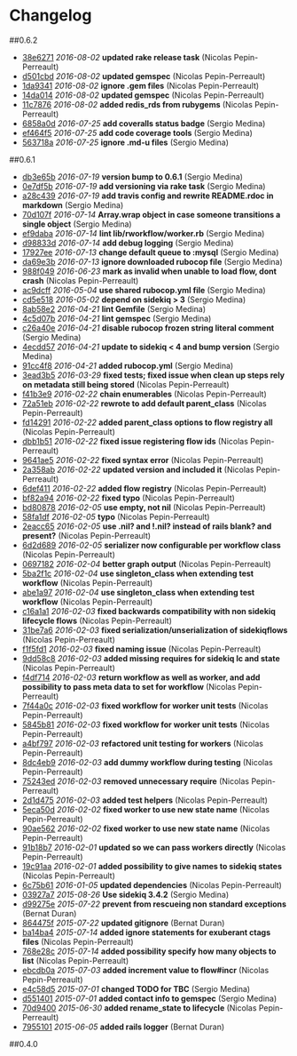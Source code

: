 # Changelog

##0.6.2

- [38e6271](https://github.com/barcoo/rworkflow/commit/38e6271) *2016-08-02* __updated rake release task__ (Nicolas Pepin-Perreault)
- [d501cbd](https://github.com/barcoo/rworkflow/commit/d501cbd) *2016-08-02* __updated gemspec__ (Nicolas Pepin-Perreault)
- [1da9341](https://github.com/barcoo/rworkflow/commit/1da9341) *2016-08-02* __ignore .gem files__ (Nicolas Pepin-Perreault)
- [14da014](https://github.com/barcoo/rworkflow/commit/14da014) *2016-08-02* __updated gemspec__ (Nicolas Pepin-Perreault)
- [11c7876](https://github.com/barcoo/rworkflow/commit/11c7876) *2016-08-02* __added redis_rds from rubygems__ (Nicolas Pepin-Perreault)
- [6858a0d](https://github.com/barcoo/rworkflow/commit/6858a0d) *2016-07-25* __add coveralls status badge__ (Sergio Medina)
- [ef464f5](https://github.com/barcoo/rworkflow/commit/ef464f5) *2016-07-25* __add code coverage tools__ (Sergio Medina)
- [563718a](https://github.com/barcoo/rworkflow/commit/563718a) *2016-07-25* __ignore .md-u files__ (Sergio Medina)

##0.6.1

- [db3e65b](https://github.com/barcoo/rworkflow/commit/db3e65b) *2016-07-19* __version bump to 0.6.1__ (Sergio Medina)
- [0e7df5b](https://github.com/barcoo/rworkflow/commit/0e7df5b) *2016-07-19* __add versioning via rake task__ (Sergio Medina)
- [a28c439](https://github.com/barcoo/rworkflow/commit/a28c439) *2016-07-19* __add travis config and rewrite README.rdoc in markdown__ (Sergio Medina)
- [70d107f](https://github.com/barcoo/rworkflow/commit/70d107f) *2016-07-14* __Array.wrap object in case someone transitions a single object__ (Sergio Medina)
- [ef9daba](https://github.com/barcoo/rworkflow/commit/ef9daba) *2016-07-14* __lint lib/rworkflow/worker.rb__ (Sergio Medina)
- [d98833d](https://github.com/barcoo/rworkflow/commit/d98833d) *2016-07-14* __add debug logging__ (Sergio Medina)
- [17927ee](https://github.com/barcoo/rworkflow/commit/17927ee) *2016-07-13* __change default queue to :mysql__ (Sergio Medina)
- [da69e3b](https://github.com/barcoo/rworkflow/commit/da69e3b) *2016-07-13* __ignore downloaded rubocop file__ (Sergio Medina)
- [988f049](https://github.com/barcoo/rworkflow/commit/988f049) *2016-06-23* __mark as invalid when unable to load flow, dont crash__ (Nicolas Pepin-Perreault)
- [ac9dcff](https://github.com/barcoo/rworkflow/commit/ac9dcff) *2016-05-04* __use shared rubocop.yml file__ (Sergio Medina)
- [cd5e518](https://github.com/barcoo/rworkflow/commit/cd5e518) *2016-05-02* __depend on sidekiq > 3__ (Sergio Medina)
- [8ab58e2](https://github.com/barcoo/rworkflow/commit/8ab58e2) *2016-04-21* __lint Gemfile__ (Sergio Medina)
- [4c5d07b](https://github.com/barcoo/rworkflow/commit/4c5d07b) *2016-04-21* __lint gemspec__ (Sergio Medina)
- [c26a40e](https://github.com/barcoo/rworkflow/commit/c26a40e) *2016-04-21* __disable rubocop frozen string literal comment__ (Sergio Medina)
- [4ecdd57](https://github.com/barcoo/rworkflow/commit/4ecdd57) *2016-04-21* __update to sidekiq < 4 and bump version__ (Sergio Medina)
- [91cc4f8](https://github.com/barcoo/rworkflow/commit/91cc4f8) *2016-04-21* __added rubocop.yml__ (Sergio Medina)
- [3ead3b5](https://github.com/barcoo/rworkflow/commit/3ead3b5) *2016-03-29* __fixed tests; fixed issue when clean up steps rely on metadata still being stored__ (Nicolas Pepin-Perreault)
- [f41b3e9](https://github.com/barcoo/rworkflow/commit/f41b3e9) *2016-02-22* __chain enumerables__ (Nicolas Pepin-Perreault)
- [72a51eb](https://github.com/barcoo/rworkflow/commit/72a51eb) *2016-02-22* __rewrote to add default parent_class__ (Nicolas Pepin-Perreault)
- [fd14291](https://github.com/barcoo/rworkflow/commit/fd14291) *2016-02-22* __added parent_class options to flow registry all__ (Nicolas Pepin-Perreault)
- [dbb1b51](https://github.com/barcoo/rworkflow/commit/dbb1b51) *2016-02-22* __fixed issue registering flow ids__ (Nicolas Pepin-Perreault)
- [9641ae5](https://github.com/barcoo/rworkflow/commit/9641ae5) *2016-02-22* __fixed syntax error__ (Nicolas Pepin-Perreault)
- [2a358ab](https://github.com/barcoo/rworkflow/commit/2a358ab) *2016-02-22* __updated version and included it__ (Nicolas Pepin-Perreault)
- [6def411](https://github.com/barcoo/rworkflow/commit/6def411) *2016-02-22* __added flow registry__ (Nicolas Pepin-Perreault)
- [bf82a94](https://github.com/barcoo/rworkflow/commit/bf82a94) *2016-02-22* __fixed typo__ (Nicolas Pepin-Perreault)
- [bd80878](https://github.com/barcoo/rworkflow/commit/bd80878) *2016-02-05* __use empty, not nil__ (Nicolas Pepin-Perreault)
- [58fa1df](https://github.com/barcoo/rworkflow/commit/58fa1df) *2016-02-05* __typo__ (Nicolas Pepin-Perreault)
- [2eacc65](https://github.com/barcoo/rworkflow/commit/2eacc65) *2016-02-05* __use .nil? and !.nil? instead of rails blank? and present?__ (Nicolas Pepin-Perreault)
- [6d2d689](https://github.com/barcoo/rworkflow/commit/6d2d689) *2016-02-05* __serializer now configurable per workflow class__ (Nicolas Pepin-Perreault)
- [0697182](https://github.com/barcoo/rworkflow/commit/0697182) *2016-02-04* __better graph output__ (Nicolas Pepin-Perreault)
- [5ba2f1c](https://github.com/barcoo/rworkflow/commit/5ba2f1c) *2016-02-04* __use singleton_class when extending test workflow__ (Nicolas Pepin-Perreault)
- [abe1a97](https://github.com/barcoo/rworkflow/commit/abe1a97) *2016-02-04* __use singleton_class when extending test workflow__ (Nicolas Pepin-Perreault)
- [c16a1a1](https://github.com/barcoo/rworkflow/commit/c16a1a1) *2016-02-03* __fixed backwards compatibility with non sidekiq lifecycle flows__ (Nicolas Pepin-Perreault)
- [31be7a6](https://github.com/barcoo/rworkflow/commit/31be7a6) *2016-02-03* __fixed serialization/unserialization of sidekiqflows__ (Nicolas Pepin-Perreault)
- [f1f5fd1](https://github.com/barcoo/rworkflow/commit/f1f5fd1) *2016-02-03* __fixed naming issue__ (Nicolas Pepin-Perreault)
- [9dd58c8](https://github.com/barcoo/rworkflow/commit/9dd58c8) *2016-02-03* __added missing requires for sidekiq lc and state__ (Nicolas Pepin-Perreault)
- [f4df714](https://github.com/barcoo/rworkflow/commit/f4df714) *2016-02-03* __return workflow as well as worker, and add possibility to pass meta data to set for workflow__ (Nicolas Pepin-Perreault)
- [7f44a0c](https://github.com/barcoo/rworkflow/commit/7f44a0c) *2016-02-03* __fixed workflow for worker unit tests__ (Nicolas Pepin-Perreault)
- [5845b81](https://github.com/barcoo/rworkflow/commit/5845b81) *2016-02-03* __fixed workflow for worker unit tests__ (Nicolas Pepin-Perreault)
- [a4bf797](https://github.com/barcoo/rworkflow/commit/a4bf797) *2016-02-03* __refactored unit testing for workers__ (Nicolas Pepin-Perreault)
- [8dc4eb9](https://github.com/barcoo/rworkflow/commit/8dc4eb9) *2016-02-03* __add dummy workflow during testing__ (Nicolas Pepin-Perreault)
- [75243ed](https://github.com/barcoo/rworkflow/commit/75243ed) *2016-02-03* __removed unnecessary require__ (Nicolas Pepin-Perreault)
- [2d1d475](https://github.com/barcoo/rworkflow/commit/2d1d475) *2016-02-03* __added test helpers__ (Nicolas Pepin-Perreault)
- [5eca50d](https://github.com/barcoo/rworkflow/commit/5eca50d) *2016-02-02* __fixed worker to use new state name__ (Nicolas Pepin-Perreault)
- [90ae562](https://github.com/barcoo/rworkflow/commit/90ae562) *2016-02-02* __fixed worker to use new state name__ (Nicolas Pepin-Perreault)
- [91b18b7](https://github.com/barcoo/rworkflow/commit/91b18b7) *2016-02-01* __updated so we can pass workers directly__ (Nicolas Pepin-Perreault)
- [19c91aa](https://github.com/barcoo/rworkflow/commit/19c91aa) *2016-02-01* __added possibility to give names to sidekiq states__ (Nicolas Pepin-Perreault)
- [6c75b61](https://github.com/barcoo/rworkflow/commit/6c75b61) *2016-01-05* __updated dependencies__ (Nicolas Pepin-Perreault)
- [03927a7](https://github.com/barcoo/rworkflow/commit/03927a7) *2015-08-26* __Use sidekiq 3.4.2__ (Sergio Medina)
- [d99275e](https://github.com/barcoo/rworkflow/commit/d99275e) *2015-07-22* __prevent from rescueing non standard exceptions__ (Bernat Duran)
- [864475f](https://github.com/barcoo/rworkflow/commit/864475f) *2015-07-22* __updated gitignore__ (Bernat Duran)
- [ba14ba4](https://github.com/barcoo/rworkflow/commit/ba14ba4) *2015-07-14* __added ignore statements for exuberant ctags files__ (Nicolas Pepin-Perreault)
- [768e28c](https://github.com/barcoo/rworkflow/commit/768e28c) *2015-07-14* __added possibility specify how many objects to list__ (Nicolas Pepin-Perreault)
- [ebcdb0a](https://github.com/barcoo/rworkflow/commit/ebcdb0a) *2015-07-03* __added increment value to flow#incr__ (Nicolas Pepin-Perreault)
- [e4c58d5](https://github.com/barcoo/rworkflow/commit/e4c58d5) *2015-07-01* __changed TODO for TBC__ (Sergio Medina)
- [d551401](https://github.com/barcoo/rworkflow/commit/d551401) *2015-07-01* __added contact info to gemspec__ (Sergio Medina)
- [70d9400](https://github.com/barcoo/rworkflow/commit/70d9400) *2015-06-30* __added rename_state to lifecycle__ (Nicolas Pepin-Perreault)
- [7955101](https://github.com/barcoo/rworkflow/commit/7955101) *2015-06-05* __added rails logger__ (Bernat Duran)

##0.4.0
